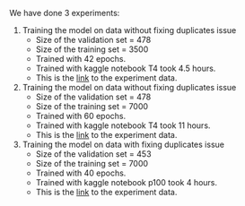 We have done 3 experiments:

1. Training the model on data without fixing duplicates issue
   * Size of the validation set = 478
   * Size of the training set = 3500
   * Trained with 42 epochs.
   * Trained with kaggle notebook T4 took 4.5 hours.
   * This is the [link](https://huggingface.co/KyrillosIshak/Re-SkinCancer/tree/main/Experiments/exp1) to the experiment data.
2. Training the model on data without fixing duplicates issue
   * Size of the validation set = 478
   * Size of the training set = 7000
   * Trained with 60 epochs.
   * Trained with kaggle notebook T4 took 11 hours.
   * This is the [link](https://huggingface.co/KyrillosIshak/Re-SkinCancer/tree/main/Experiments/exp2) to the experiment data.
3. Training the model on data with fixing duplicates issue
   * Size of the validation set = 453
   * Size of the training set = 7000
   * Trained with 40 epochs.
   * Trained with kaggle notebook p100 took 4 hours.
   * This is the [link](https://huggingface.co/KyrillosIshak/Re-SkinCancer/tree/main/Experiments/exp3) to the experiment data.
